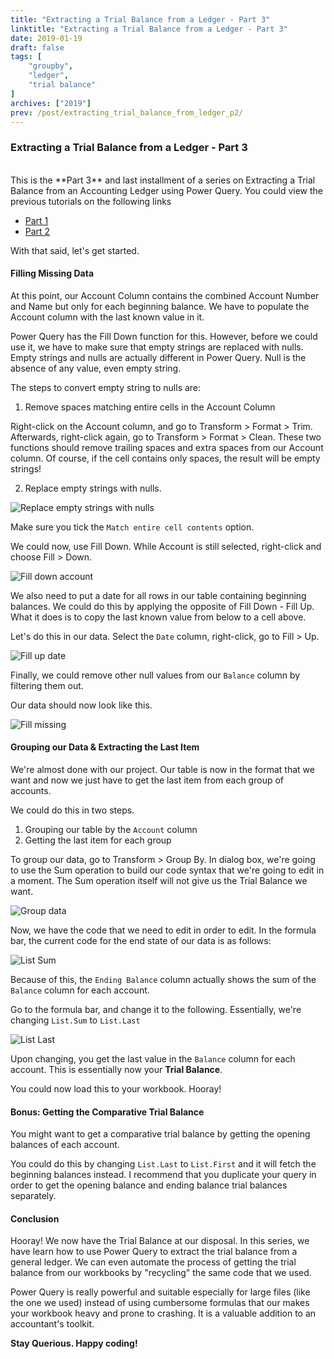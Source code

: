 ```yaml
---
title: "Extracting a Trial Balance from a Ledger - Part 3"
linktitle: "Extracting a Trial Balance from a Ledger - Part 3"
date: 2019-01-19
draft: false
tags: [
    "groupby",
    "ledger",
    "trial balance"
]
archives: ["2019"]
prev: /post/extracting_trial_balance_from_ledger_p2/
---
```


### Extracting a Trial Balance from a Ledger - Part 3
<br>
This is the **Part 3** and last installment of a series on Extracting a Trial Balance from an Accounting Ledger using Power Query. You could view the previous tutorials on the following links

* [Part 1](/post/extracting_trial_balance_from_ledger_p1/)
* [Part 2](/post/extracting_trial_balance_from_ledger_p2/)

With that said, let's get started.

#### Filling Missing Data
At this point, our Account Column contains the combined Account Number and Name but only for each beginning balance. We have to populate the Account column with the last known value in it.

Power Query has the Fill Down function for this. However, before we could use it, we have to make sure that empty strings are replaced with nulls. Empty strings and nulls are actually different in Power Query. Null is the absence of any value, even empty string.

The steps to convert empty string to nulls are:

1. Remove spaces matching entire cells in the Account Column

Right-click on the Account column, and go to Transform > Format > Trim. Afterwards, right-click again, go to Transform > Format > Clean.
These two functions should remove trailing spaces and extra spaces from our Account column. Of course, if the cell contains only spaces, the result will be empty strings!

2. Replace empty strings with nulls.

![Replace empty strings with nulls](/img/extracting_trial_balance_from_ledger/replace_with_nulls.png)

Make sure you tick the `Match entire cell contents` option.

We could now, use Fill Down. While Account is still selected, right-click and choose Fill > Down.


![Fill down account](/img/extracting_trial_balance_from_ledger/fill_down_account.png)

We also need to put a date for all rows in our table containing beginning balances. We could do this by applying the opposite of Fill Down - Fill Up. What it does is to copy the last known value from below to a cell above.

Let's do this in our data. Select the `Date` column, right-click, go to Fill > Up.

![Fill up date](/img/extracting_trial_balance_from_ledger/fill_up_date.png)

Finally, we could remove other null values from our `Balance` column by filtering them out.

Our data should now look like this.

![Fill missing](/img/extracting_trial_balance_from_ledger/fill_missing.png)


#### Grouping our Data & Extracting the Last Item
We're almost done with our project. Our table is now in the format that we want and now we just have to get the last item from each group of accounts. 

We could do this in two steps.

1. Grouping our table by the `Account` column
2. Getting the last item for each group

To group our data, go to Transform > Group By. In dialog box, we're going to use the Sum operation to build our code syntax that we're going to edit in a moment. The Sum operation itself will not give us the Trial Balance we want.

![Group data](/img/extracting_trial_balance_from_ledger/group_data.png)

Now, we have the code that we need to edit in order to edit. In the formula bar, the current code for the end state of our data is as follows:

![List Sum](/img/extracting_trial_balance_from_ledger/list_sum.png)

Because of this, the `Ending Balance` column actually shows the sum of the `Balance` column for each account.

Go to the formula bar, and change it to the following. Essentially, we're changing `List.Sum` to `List.Last`

![List Last](/img/extracting_trial_balance_from_ledger/list_last.png)

Upon changing, you get the last value in the `Balance` column for each account. This is essentially now your **Trial Balance**.

You could now load this to your workbook. Hooray!

#### Bonus: Getting the Comparative Trial Balance
You might want to get a comparative trial balance by getting the opening balances of each account. 

You could do this by changing `List.Last` to `List.First` and it will fetch the beginning balances instead.
I recommend that you duplicate your query in order to get the opening balance and ending balance trial balances separately.

#### Conclusion
Hooray! We now have the Trial Balance at our disposal. In this series, we have learn how to use Power Query to extract the trial balance from a general ledger. We can even automate the process of getting the trial balance from our workbooks by "recycling" the same code that we used.

Power Query is really powerful and suitable especially for large files (like the one we used) instead of using cumbersome formulas that our makes your workbook heavy and prone to crashing. It is a valuable addition to an accountant's toolkit.

**Stay Querious. Happy coding!**